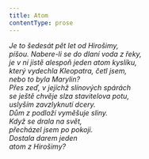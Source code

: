 ```yaml
---
title: Atom
contentType: prose
---
```


<section>

_Je to šedesát pět let od Hirošimy,  
píšou. Nabere-li se do dlaní voda z řeky,  
je v ní jistě alespoň jeden atom kyslíku,  
který vydechla Kleopatra, četl jsem,  
nebo to byla Marylin?  
Přes zeď, v jejíchž slínových spárách  
se ještě chvěje slza stavitelova potu,  
uslyším zavzlyknutí dcery.  
Dům z podloží vyměšuje sliny.  
Když se drala na svět,  
přecházel jsem po pokoji.  
Dostala darem jeden  
atom z Hirošimy?_

</section>
